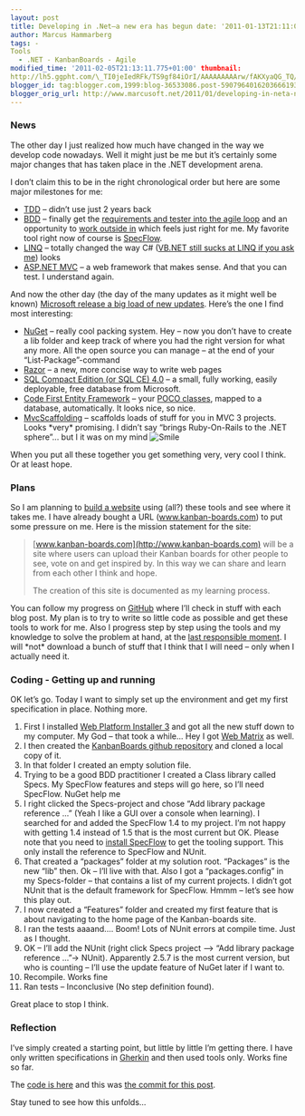```yaml
---
layout: post
title: Developing in .Net–a new era has begun date: '2011-01-13T21:11:00.001+01:00'
author: Marcus Hammarberg
tags: -
Tools
  - .NET - KanbanBoards - Agile
modified_time: '2011-02-05T21:13:11.775+01:00' thumbnail:
http://lh5.ggpht.com/\_TI0jeIedRFk/TS9gf84iOrI/AAAAAAAAArw/fAKXyaQG_TQ/s72-c/wlEmoticon-smile%5B2%5D.png?imgmax=800
blogger_id: tag:blogger.com,1999:blog-36533086.post-5907964016203666193
blogger_orig_url: http://www.marcusoft.net/2011/01/developing-in-neta-new-era-has-begun.html
---
```



### News

The other day I just realized how much have changed in the way we
develop code nowadays. Well it might just be me but it’s certainly some
major changes that has taken place in the .NET development arena.

I don’t claim this to be in the right chronological order but here are
some major milestones for me:

-   <a href="http://en.wikipedia.org/wiki/Test-driven_development"
    target="_blank">TDD</a> – didn’t use just 2 years back
-   <a href="http://en.wikipedia.org/wiki/Behavior_Driven_Development"
    target="_blank">BDD</a> – finally get the <a
    href="http://www.marcusoft.net/2010/10/story-on-doing-outside-in-development.html"
    target="_blank">requirements and tester into the agile loop</a> and
    an opportunity to <a
    href="http://www.marcusoft.net/2010/10/story-on-doing-outside-in-development.html"
    target="_blank">work outside in</a> which feels just right for me.
    My favorite tool right now of course is
    <a href="http://www.specflow.org" target="_blank">SpecFlow</a>.
-   <a href="http://msdn.microsoft.com/en-us/netframework/aa904594"
    target="_blank">LINQ</a> – totally changed the way C#
    (<a href="http://www.marcusoft.net/2010/02/vbnet-considered-harmful.html"
    target="_blank">VB.NET still sucks at LINQ if you ask me</a>) looks
-   <a href="http://www.asp.net/mVC/" target="_blank">ASP.NET MVC</a> –
    a web framework that makes sense. And that you can test. I
    understand again.

And now the other day (the day of the many updates as it might well be
known) <a
href="http://weblogs.asp.net/scottgu/archive/2011/01/13/announcing-release-of-asp-net-mvc-3-iis-express-sql-ce-4-web-farm-framework-orchard-webmatrix.aspx"
target="_blank">Microsoft release a big load of new updates</a>. Here’s
the one I find most interesting:

-   <a href="http://nuget.codeplex.com/" target="_blank">NuGet</a> –
    really cool packing system. Hey – now you don’t have to create a lib
    folder and keep track of where you had the right version for what
    any more. All the open source you can manage – at the end of your
    “List-Package”-command
-   <a
    href="http://weblogs.asp.net/scottgu/archive/2010/07/02/introducing-razor.aspx"
    target="_blank">Razor</a> – a new, more concise way to write web
    pages
-   <a
    href="http://weblogs.asp.net/scottgu/archive/2011/01/11/vs-2010-sp1-and-sql-ce.aspx"
    target="_blank">SQL Compact Edition (or SQL CE) 4.0</a> – a small,
    fully working, easily deployable, free database from Microsoft.
-   <a
    href="http://weblogs.asp.net/scottgu/archive/2010/08/03/using-ef-code-first-with-an-existing-database.aspx"
    target="_blank">Code First Entity Framework</a> – your
    <a href="http://stackoverflow.com/questions/250001/define-poco"
    target="_blank">POCO classes</a>, mapped to a database,
    automatically. It looks nice, so nice.
-   [MvcScaffolding](http://blog.stevensanderson.com/2011/01/13/scaffold-your-aspnet-mvc-3-project-with-the-mvcscaffolding-package/)
    – scaffolds loads of stuff for you in MVC 3 projects. Looks \*very\*
    promising. I didn’t say “brings Ruby-On-Rails to the .NET sphere”...
    but I it was on my mind <img
    src="http://lh5.ggpht.com/_TI0jeIedRFk/TS9gf84iOrI/AAAAAAAAArw/fAKXyaQG_TQ/wlEmoticon-smile%5B2%5D.png?imgmax=800"
    class="wlEmoticon wlEmoticon-smile"
    style="border-bottom-style: none; border-right-style: none; border-top-style: none; border-left-style: none"
    alt="Smile" />

When you put all these together you get something very, very cool I
think. Or at least hope.

### Plans

So I am planning to
<a href="https://github.com/marcusoftnet/KanbanBoards"
target="_blank">build a website</a> using (all?) these tools and see
where it takes me. I have already bought a URL
(<a href="http://www.kanban-boards.com"
target="_blank">www.kanban-boards.com</a>) to put some pressure on me.
Here is the mission statement for the site:

> [www.kanban-boards.com](http://www.kanban-boards.com) will be a site
> where users can upload their Kanban boards for other people to see,
> vote on and get inspired by. In this way we can share and learn from
> each other I think and hope.
>
> The creation of this site is documented as my learning process.

You can follow my progress on
<a href="https://github.com/marcusoftnet/KanbanBoards"
target="_blank">GitHub</a> where I’ll check in stuff with each blog
post. My plan is to try to write so little code as possible and get
these tools to work for me. Also I progress step by step using the tools
and my knowledge to solve the problem at hand, at the <a
href="http://availagility.co.uk/2010/04/06/defining-the-last-responsible-moment/"
target="_blank">last responsible moment</a>. I will \*not\* download a
bunch of stuff that I think that I will need – only when I actually need
it.



### Coding - Getting up and running

OK let’s go. Today I want to simply set up the environment and get my
first specification in place. Nothing more.

1.  First I installed <a
    href="http://www.microsoft.com/web/gallery/install.aspx?appsxml=&amp;appid=WebMatrix;MVC3"
    target="_blank">Web Platform Installer 3</a> and got all the new
    stuff down to my computer. My God – that took a while... Hey I got
    <a
    href="http://weblogs.asp.net/scottgu/archive/2010/07/06/introducing-webmatrix.aspx"
    target="_blank">Web Matrix</a> as well.
2.  I then created the
    <a href="https://github.com/marcusoftnet/KanbanBoards"
    target="_blank">KanbanBoards github repository</a> and cloned a
    local copy of it.
3.  In that folder I created an empty solution file.
4.  Trying to be a good BDD practitioner I created a Class library
    called Specs. My SpecFlow features and steps will go here, so I’ll
    need SpecFlow. NuGet help me
5.  I right clicked the Specs-project and chose “Add library package
    reference ...” (Yeah I like a GUI over a console when learning). I
    searched for and added the SpecFlow 1.4 to my project. I’m not happy
    with getting 1.4 instead of 1.5 that is the most current but OK.
   Please note that you need to
    <a href="http://www.specflow.org/downloads/installer.aspx"
    target="_blank">install SpecFlow</a> to get the tooling support.
    This only install the reference to SpecFlow and NUnit.
6.  That created a “packages” folder at my solution root. “Packages” is
    the new “lib” then. Ok – I’ll live with that.
    Also I got a “packages.config” in my Specs-folder – that contains a
    list of my current projects.
    I didn’t got NUnit that is the default framework for SpecFlow. Hmmm
    – let’s see how this play out.
7.  I now created a “Features” folder and created my first feature that
    is about navigating to the home page of the Kanban-boards site.
8.  I ran the tests aaaand.... Boom! Lots of NUnit errors at compile
    time. Just as I thought.
9.  OK – I’ll add the NUnit (right click Specs project –\> “Add library
    package reference ...”-\> NUnit). Apparently 2.5.7 is the most
    current version, but who is counting – I’ll use the update feature
    of NuGet later if I want to.
10. Recompile. Works fine
11. Ran tests – Inconclusive (No step definition found).

Great place to stop I think.

### Reflection

I’ve simply created a starting point, but little by little I’m getting
there. I have only written specifications in
<a href="https://github.com/aslakhellesoy/cucumber/wiki/gherkin"
target="_blank">Gherkin</a> and then used tools only. Works fine so far.

The [code is here](https://github.com/marcusoftnet/KanbanBoards) and
this was [the commit for this
post](https://github.com/marcusoftnet/KanbanBoards/commit/ca8c3dbc285c75d087e98f5f7b6595e558ce34c5).

Stay tuned to see how this unfolds...
